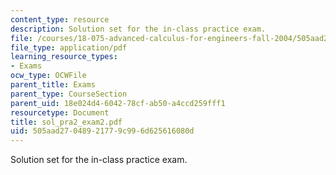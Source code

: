 ```yaml
---
content_type: resource
description: Solution set for the in-class practice exam.
file: /courses/18-075-advanced-calculus-for-engineers-fall-2004/505aad27048921779c996d625616080d_sol_pra2_exam2.pdf
file_type: application/pdf
learning_resource_types:
- Exams
ocw_type: OCWFile
parent_title: Exams
parent_type: CourseSection
parent_uid: 18e024d4-6042-78cf-ab50-a4ccd259fff1
resourcetype: Document
title: sol_pra2_exam2.pdf
uid: 505aad27-0489-2177-9c99-6d625616080d
---
```

Solution set for the in-class practice exam.

